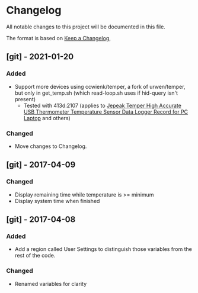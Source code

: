 # Changelog
All notable changes to this project will be documented in this file.

The format is based on [Keep a Changelog](https://keepachangelog.com/en/1.0.0/),


## [git] - 2021-01-20
### Added
- Support more devices using ccwienk/temper, a fork of urwen/temper, but
  only in get_temp.sh (which read-loop.sh uses if hid-query isn't
  present)
  - Tested with 413d:2107 (applies to [Jepeak Temper High Accurate USB Thermometer Temperature Sensor Data Logger Record for PC Laptop](https://www.amazon.com/gp/product/B009YRP906/ref=ppx_yo_dt_b_search_asin_title?ie=UTF8&psc=1) and others)
### Changed
- Move changes to Changelog.


## [git] - 2017-04-09
### Changed
- Display remaining time while temperature is >= minimum
- Display system time when finished


## [git] - 2017-04-08
### Added
- Add a region called User Settings to distinguish those variables from
  the rest of the code.
### Changed
- Renamed variables for clarity


